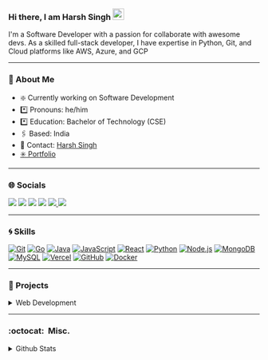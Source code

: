 ### Hi there, I am Harsh Singh <img src="https://raw.githubusercontent.com/MartinHeinz/MartinHeinz/master/wave.gif" width="23px">
 <!-- <a href="https://git.io/typing-svg">
  <img src="https://readme-typing-svg.herokuapp.com?color=58A9E9&lines=console.log(%22Hello+there!+%F0%9F%91%8B%F0%9F%8F%BB%22);console.log(%22I'm+Harsh_Singh!%22);console.log(%22Welcome+to+my+profile!%22)" />
 </a> -->I'm a Software Developer with a passion for collaborate with awesome devs. As a skilled full-stack developer, I have expertise in Python, Git, and Cloud platforms like AWS, Azure, and GCP

---

<h3>💫 About Me</h3>
    <ul>
        <li>❇️ Currently working on Software Development</li>
        <li>*️⃣ Pronouns: he/him</li>
        <li>*️⃣ Education: Bachelor of Technology (CSE)</li>
        <li>🖇️ Based: India</li>
        <li>🔗 Contact: <a href="mailto:hasew7890@gmail.com?subject=[GitHub]%20Source%20Han%20Sans">Harsh Singh</a></li>
        <li> <a href="https://harshsingh32.vercel.app/">✳️ Portfolio</a></li>
    </ul>

</summary>


</details>

---
### 🌐 Socials 
<a href="https://x.com/harshsitwts" target="_blank"><img
src="https://img.shields.io/badge/Follow @harshsitwts-000000?style=for-the-badge&logo=x&logoColor=white"
/></a>   <a href="https://bio.link/harshsingh32" target="_blank"><img src="https://img.shields.io/badge/BioLink-546E7A?style=for-the-badge&logo=biolink&logoColor=white"/></a>   <a href="https://hashnode.com/@harshsin327"><img src="https://img.shields.io/badge/Hashnode-2962FF?style=for-the-badge&logo=hashnode&logoColor=white"></a>  <a href="https://www.linkedin.com/in/harsh-singh-4245771a2" target="_blank"><img src="https://img.shields.io/badge/linkedin-0A66C2?&style=for-the-badge&logo=linkedin&logoColor=white"></a> <a href="mailto: hasew7890@gmail.com" target="_blank"><img src="https://img.shields.io/badge/Mail-EA4335?&style=for-the-badge&logo=gmail&logoColor=white" />
</a><a href="https://harshsingh3972.sayout.net"><img src= "https://img.shields.io/badge/Send Messages-664E6B?style=for-the-badge&logo=googlemessages&logoColor=white">
</a>

</p>

---

### 🌀 Skills
[![Git](https://img.shields.io/badge/-git-F1502F?style=for-the-badge&logo=git&logoColor=white)](https://git-scm.com/)
[![Go](https://img.shields.io/badge/-Go-00ADD8?style=for-the-badge&logo=go&logoColor=white)](https://golang.org/)
[![Java](https://img.shields.io/badge/-Java-3185A1?style=for-the-badge&logo=oracle&logoColor=white)](https://www.java.com/)
[![JavaScript](https://img.shields.io/badge/-JavaScript-F7DF1E?style=for-the-badge&logo=javascript&logoColor=black)](https://developer.mozilla.org/en-US/docs/Web/JavaScript)
[![React](https://img.shields.io/badge/-React-03C4E8?style=for-the-badge&logo=react&logoColor=white)](https://reactjs.org/)
[![Python](https://img.shields.io/badge/-Python-3776AB?style=for-the-badge&logo=python&logoColor=white)](https://www.python.org/)
[![Node.js](https://img.shields.io/badge/-Node.js-339933?style=for-the-badge&logo=node.js&logoColor=white)](https://nodejs.org/)
[![MongoDB](https://img.shields.io/badge/-MongoDB-47A248?style=for-the-badge&logo=mongodb&logoColor=white)](https://www.mongodb.com/)
[![MySQL](https://img.shields.io/badge/-SQL-4479A1?style=for-the-badge&logo=mysql&logoColor=white)](https://en.wikipedia.org/wiki/SQL)
[![Vercel](https://img.shields.io/badge/-Vercel-000000?style=for-the-badge&logo=vercel&logoColor=white)](https://vercel.com/)
[![GitHub](https://img.shields.io/badge/-GitHub-181717?style=for-the-badge&logo=github&logoColor=white)](https://github.com/)
[![Docker](https://img.shields.io/badge/-Docker-2496ED?style=for-the-badge&logo=docker&logoColor=white)](https://www.docker.com/)

---

### 🔗 Projects
<details>
<summary>Web Development</summary>
    <ol>
        <li><a href="https://github.com/harshsingh32/React-JS-Movie-Search">Movie-Search App</a></li>
        <li><a href="https://github.com/harshsingh32/Blogging-Platform-">Blogging App</a></li>
        <li><a href="https://github.com/harshsingh32/Recipe-Search-App">Recipe-Search-App</a></li>
        <li><a href="https://github.com/harshsingh32/ecommerce">Shopify-Integrated Ecommerce</a></li>
        <li><a href="https://github.com/harshsingh32/FitTrack">FitTrack</a></li>
    </ol>
</details>

---

### :octocat:&nbsp; Misc.

<details>
<summary>Github Stats</summary>
<br />

<img href="https://github.com/harshsingh32/github-readme-stats" src="https://github-readme-stats.vercel.app/api?username=harshsingh32&show_icons=true&hide=&count_private=true&title_color=0891b2&text_color=000000&icon_color=000000&bg_color=ffffff&hide_border=true&show_icons=true" />

<br />
<img src="https://github-readme-streak-stats.herokuapp.com/?user=harshsingh32&stroke=000000&background=ffffff&ring=0891b2&fire=0891b2&currStreakNum=000000&currStreakLabel=0891b2&sideNums=000000&sideLabels=000000&dates=000000&hide_border=true" alt="harshsingh32" />

<br />
<img src="https://komarev.com/ghpvc/?username=harshsingh32&label=Profile%20views&color=0e75b6&style=flat" alt="harshsingh32" />

<br />
<br />
</details>
